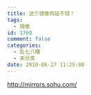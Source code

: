 ```yaml
---
title: 这个镜像网站不错！
tags:
  - 镜像
id: 1760
comment: false
categories:
  - 乱七八糟
  - 未分类
date: 2010-06-27 11:25:00
---
```


http://mirrors.sohu.com/